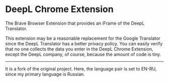 # DeepL Chrome Extension
The Brave Browser Extension that provides an iFrame of the DeepL Translator. 

This extension may be a reasonable replacement for the Google Translator since the DeepL Translator has a better privacy policy. 
You can easily verify that no one collects the data you enter in the DeepL Chrome Extension, except the DeepL company, of course, because the amount of code is tiny.

---
It is a fork of the original project. Here, the language pair is set to EN-RU, since my primary language is Russian.
